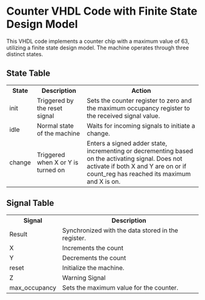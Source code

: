 # Counter VHDL Code with Finite State Design Model
This VHDL code implements a counter chip with a maximum value of 63, utilizing a finite state design model. The machine operates through three distinct states.

## State Table
<table>
<tr>
    <th>State</th>
    <th>Description</th>
    <th>Action</th>
</tr>
<tr>
	<td>init</td>
	<td>Triggered by the reset signal</td>
	<td>Sets the counter register to zero and the maximum occupancy register to the received signal value.</td>
</tr>
<tr>
	<td>idle</td>
	<td>Normal state of the machine</td>
	<td>Waits for incoming signals to initiate a change.</td>
</tr>
<tr>
	<td>change</td>
	<td>Triggered when X or Y is turned on</td>
	<td>Enters a signed adder state, incrementing or decrementing based on the activating signal. Does not activate if both X and Y are on or if count_reg has reached its maximum and X is on.</td>
</tr>
</table>

## Signal Table
<table>
<tr>
    <th>Signal</th>
    <th>Description</th>
</tr>
<tr>
    <td>Result</td>
    <td>Synchronized with the data stored in the register.</td>
</tr>
<tr>
    <td>X</td>
    <td>Increments the count</td>
</tr>
<tr>
    <td>Y</td>
    <td>Decrements the count</td>
</tr>
<tr>
    <td>reset</td>
    <td>Initialize the machine.</td>
</tr>
<tr>
    <td>Z</td>
    <td>Warning Signal</td>
</tr>
<tr>
    <td>max_occupancy</td>
    <td>Sets the maximum value for the counter.</td>
</tr>
</table>
